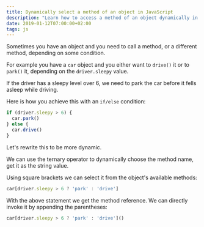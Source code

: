 ```yaml
---
title: Dynamically select a method of an object in JavaScript
description: "Learn how to access a method of an object dynamically in JavaScript"
date: 2019-01-12T07:00:00+02:00
tags: js
---
```


Sometimes you have an object and you need to call a method, or a different method, depending on some condition.

For example you have a `car` object and you either want to `drive()` it or to `park()` it, depending on the `driver.sleepy` value.

If the driver has a sleepy level over 6, we need to park the car before it fells asleep while driving.

Here is how you achieve this with an `if/else` condition:

```js
if (driver.sleepy > 6) {
  car.park()
} else {
  car.drive()
}
```

Let's rewrite this to be more dynamic.

We can use the ternary operator to dynamically choose the method name, get it as the string value.

Using square brackets we can select it from the object's available methods:

```js
car[driver.sleepy > 6 ? 'park' : 'drive']
```

With the above statement we get the method reference. We can directly invoke it by appending the parentheses:

```js
car[driver.sleepy > 6 ? 'park' : 'drive']()
```